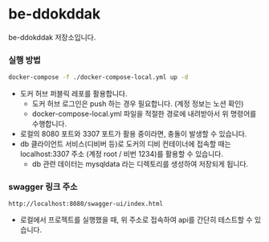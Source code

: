 # be-ddokddak
be-ddokddak 저장소입니다.

### 실행 방법
```bash
docker-compose -f ./docker-compose-local.yml up -d
```
- 도커 허브 퍼블릭 레포를 활용합니다. 
  - 도커 허브 로그인은 push 하는 경우 필요합니다. (계정 정보는 노션 확인)
  - docker-compose-local.yml 파일을 적절한 경로에 내려받아서 위 명령어를 수행합니다.
- 로컬의 8080 포트와 3307 포트가 활용 중이라면, 충돌이 발생할 수 있습니다.
- db 클라이언트 서비스(디비버 등)로 도커의 디비 컨테이너에 접속할 때는 localhost:3307 주소 (계정 root / 비번 1234)를 활용할 수 있습니다.
  - db 관련 데이터는 mysqldata 라는 디렉토리를 생성하여 저장되게 됩니다.

### swagger 링크 주소
```
http://localhost:8080/swagger-ui/index.html
```
- 로컬에서 프로젝트를 실행했을 때, 위 주소로 접속하여 api를 간단히 테스트할 수 있습니다.
